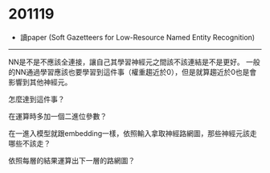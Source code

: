# 201119

- 讀paper (Soft Gazetteers for Low-Resource Named Entity Recognition)

---
NN是不是不應該全連接，讓自己其學習神經元之間該不該連結是不是更好。
一般的NN通過學習應該也要學習到這件事（權重趨近於0），但是就算趨近於0也是會影響到其他神經元。

怎麼達到這件事？

在運算時多加一個二進位參數？

在一進入模型就跟embedding一樣，依照輸入拿取神經路網圖，那些神經元該走哪些不該走？

依照每層的結果運算出下一層的路網圖？
